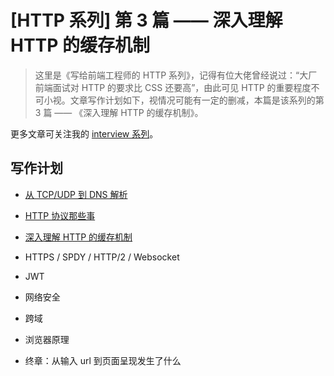 # [HTTP 系列] 第 3 篇 —— 深入理解 HTTP 的缓存机制

> 这里是《写给前端工程师的 HTTP 系列》，记得有位大佬曾经说过：“大厂前端面试对 HTTP 的要求比 CSS 还要高”，由此可见 HTTP 的重要程度不可小视。文章写作计划如下，视情况可能有一定的删减，本篇是该系列的第 3 篇 —— 《深入理解 HTTP 的缓存机制》。

更多文章可关注我的 [interview 系列](https://github.com/YanceyOfficial/interview)。

## 写作计划

- [从 TCP/UDP 到 DNS 解析](https://github.com/YanceyOfficial/interview/blob/master/HTTP/%5BHTTP%20%E7%B3%BB%E5%88%97%5D%20%E7%AC%AC%201%20%E7%AF%87%20%E2%80%94%E2%80%94%20%E4%BB%8E%20TCP%20UDP%20%E5%88%B0%20DNS%20%E8%A7%A3%E6%9E%90.md)

- [HTTP 协议那些事](https://github.com/YanceyOfficial/interview/blob/master/HTTP/%5BHTTP%20%E7%B3%BB%E5%88%97%5D%20%E7%AC%AC%202%20%E7%AF%87%20%E2%80%94%E2%80%94%20HTTP%20%E5%8D%8F%E8%AE%AE%E9%82%A3%E4%BA%9B%E4%BA%8B.md)

- [深入理解 HTTP 的缓存机制](https://github.com/YanceyOfficial/interview/blob/master/HTTP/%5BHTTP%20%E7%B3%BB%E5%88%97%5D%20%E7%AC%AC%203%20%E7%AF%87%20%E2%80%94%E2%80%94%20%E6%B7%B1%E5%85%A5%E7%90%86%E8%A7%A3%20HTTP%20%E7%9A%84%E7%BC%93%E5%AD%98%E6%9C%BA%E5%88%B6.md)

- HTTPS / SPDY / HTTP/2 / Websocket

- JWT

- 网络安全

- 跨域

- 浏览器原理

- 终章：从输入 url 到页面呈现发生了什么
